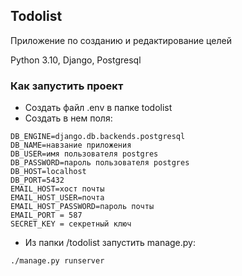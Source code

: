 ## Todolist

Приложение по созданию и редактирование целей

Python 3.10, Django, Postgresql

### Как запустить проект

* Создать файл .env в папке todolist
* Создать в нем поля:

```
DB_ENGINE=django.db.backends.postgresql
DB_NAME=навзание приложения
DB_USER=имя пользователя postgres
DB_PASSWORD=пароль пользователя postgres
DB_HOST=localhost
DB_PORT=5432
EMAIL_HOST=хост почты
EMAIL_HOST_USER=почта
EMAIL_HOST_PASSWORD=пароль почты
EMAIL_PORT = 587
SECRET_KEY = секретный ключ
```
* Из папки /todolist запустить manage.py:
```
./manage.py runserver
```
